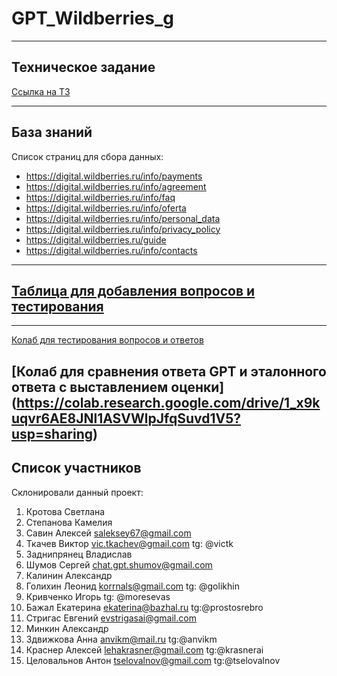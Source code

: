 # GPT_Wildberries_g

---

## Техническое задание
[Ссылка на ТЗ](https://docs.google.com/document/d/1amgY9rpmnJg2Kuxa9Hs82FgCakEIx_EwLBql4Ccj4zc/edit?usp=sharing)

---

## База знаний
Список страниц для сбора данных:
- https://digital.wildberries.ru/info/payments
- https://digital.wildberries.ru/info/agreement
- https://digital.wildberries.ru/info/faq
- https://digital.wildberries.ru/info/oferta
- https://digital.wildberries.ru/info/personal_data
- https://digital.wildberries.ru/info/privacy_policy
- https://digital.wildberries.ru/guide
- https://digital.wildberries.ru/info/contacts

---
## [Таблица для добавления вопросов и тестирования](https://colab.research.google.com/drive/1Tboe273zmDWuIiX_noFTsh2h9gf5mHs_?usp=sharing)

---
[Колаб для тестирования вопросов и ответов](https://colab.research.google.com/drive/1Tboe273zmDWuIiX_noFTsh2h9gf5mHs_?usp=sharing)

[Колаб для сравнения ответа GPT и эталонного ответа с выставлением оценки] (https://colab.research.google.com/drive/1_x9kuqvr6AE8JNl1ASVWlpJfqSuvd1V5?usp=sharing)
---

## Список участников
Склонировали данный проект:
1. Кротова Светлана
2. Степанова Камелия
3. Савин Алексей <saleksey67@gmail.com>
4. Ткачев Виктор <vic.tkachev@gmail.com> tg: @victk
5. Заднипрянец Владислав
6. Шумов Сергей <chat.gpt.shumov@gmail.com>
7. Калинин Александр
8. Голихин Леонид <korrnals@gmail.com> tg: @golikhin
9. Кривченко Игорь tg: @moresevas
10. Бажал Екатерина <ekaterina@bazhal.ru> tg:@prostosrebro
11. Стригас Евгений <evstrigasai@gmail.com>
12. Минкин Александр
13. Здвижкова Анна <anvikm@mail.ru> tg:@anvikm
14. Краснер Алексей <lehakrasner@gmail.com> tg:@krasnerai
15. Целовальнов Антон <tselovalnov@gmail.com> tg:@tselovalnov
